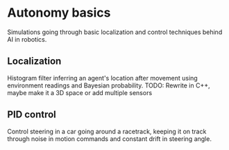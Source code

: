 # Autonomy basics
Simulations going through basic localization and control techniques behind AI in robotics.

## Localization
Histogram filter inferring an agent's location after movement using environment readings and Bayesian probability.
  TODO: Rewrite in C++, maybe make it a 3D space or add multiple sensors

## PID control
Control steering in a car going around a racetrack, keeping it on track through noise in motion commands and constant drift in steering angle.
